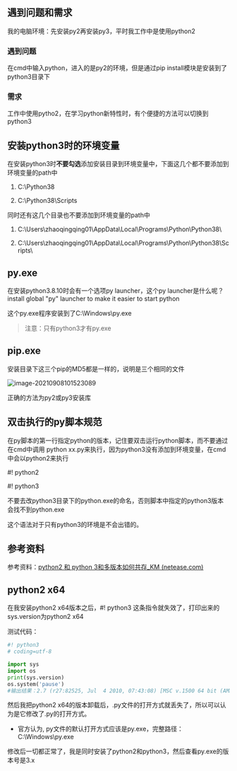 ## 遇到问题和需求

我的电脑环境：先安装py2再安装py3，平时我工作中是使用python2

### 遇到问题

在cmd中输入python，进入的是py2的环境，但是通过pip install模块是安装到了python3目录下

### 需求

工作中使用pytho2，在学习python新特性时，有个便捷的方法可以切换到python3



## 安装python3时的环境变量

在安装python3时**不要勾选**添加安装目录到环境变量中，下面这几个都不要添加到环境变量的path中

1. C:\Python38

2. C:\Python38\Scripts


同时还有这几个目录也不要添加到环境变量的path中

1. C:\Users\zhaoqingqing01\AppData\Local\Programs\Python\Python38\

2. C:\Users\zhaoqingqing01\AppData\Local\Programs\Python\Python38\Scripts\

## py.exe

在安装python3.8.10时会有一个选项py launcher，这个py launcher是什么呢？install global "py" launcher to make it easier to start python

这个py.exe程序安装到了C:\Windows\py.exe

> 注意：只有python3才有py.exe

## pip.exe

安装目录下这三个pip的MD5都是一样的，说明是三个相同的文件

![image-20210908101523089](https://img2020.cnblogs.com/blog/363476/202109/363476-20210908111257436-651403112.png)

正确的方法为py2或py3安装库

## 双击执行的py脚本规范

在py脚本的第一行指定python的版本，记住要双击运行python脚本，而不要通过在cmd中调用 python xx.py来执行，因为python3没有添加到环境变量，在cmd中会以python2来执行

#! python2

#! python3

不要去改python3目录下的python.exe的命名，否则脚本中指定的python3版本会找不到python.exe

这个语法对于只有python3的环境是不会出错的。

## 参考资料

参考资料：[python2 和 python 3和多版本如何共存_KM (netease.com)](https://km.netease.com/article/223505)

## python2 x64

在我安装python2 x64版本之后，#! python3 这条指令就失效了，打印出来的sys.version为python2 x64

测试代码：

```python
#! python3
# coding=utf-8

import sys
import os
print(sys.version)
os.system('pause')
#输出结果：2.7 (r27:82525, Jul  4 2010, 07:43:08) [MSC v.1500 64 bit (AMD64)]
```

然后我把python2 x64的版本卸载后，.py文件的打开方式就丢失了，所以可以认为是它修改了.py的打开方式。

- 官方认为, py文件的默认打开方式应该是py.exe，完整路径：C:\Windows\py.exe

修改后一切都正常了，我是同时安装了python2和python3，然后查看py.exe的版本号是3.x
